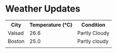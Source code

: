 # Weather Updates

<!-- WEATHER-UPDATE-START -->
<table><tr><th>City</th><th>Temperature (°C)</th><th>Condition</th></tr><tr><td>Valsad</td><td>26.6</td><td>Partly Cloudy</td></tr><tr><td>Boston</td><td>25.0</td><td>Partly cloudy</td></tr><tr><td></td><td></td><td></td></tr></table>
<!-- WEATHER-UPDATE-END -->
